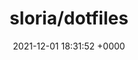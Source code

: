 ---
title: "sloria/dotfiles"
link: "https://github.com/sloria/dotfiles"
date: "2021-12-01 18:31:52 +0000"
description: "sloria's dotfiles as Ansible roles"
category: "github"
---